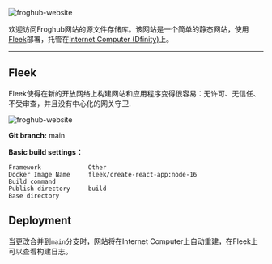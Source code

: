 ![froghub-website](https://storageapi2.fleek.co/froghubman-team-bucket/cover.png)

欢迎访问Froghub网站的源文件存储库。该网站是一个简单的静态网站，使用[Fleek](https://fleek.co)部署，托管在[Internet Computer (Dfinity)](https://dfinity.org)上。

---

## Fleek

Fleek使得在新的开放网络上构建网站和应用程序变得很容易：无许可、无信任、不受审查，并且没有中心化的网关守卫.

![froghub-website](https://storageapi2.fleek.co/froghubman-team-bucket/1d89125f-5264-4067-9fa3-bb8483051e98.png)

**Git branch:**  main

**Basic build settings：**
```
Framework             Other
Docker Image Name     fleek/create-react-app:node-16
Build command        
Publish directory     build
Base directory      
```

## Deployment

当更改合并到`main`分支时，网站将在Internet Computer上自动重建，在Fleek上可以查看构建日志。


